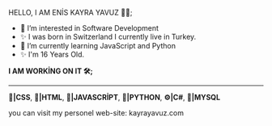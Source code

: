 HELLO, I AM ENİS KAYRA YAVUZ 👨‍💻;
- 👀 I’m interested in Software Development
- ✨ I was born in Switzerland I currently live in Turkey.
- 🌱 I’m currently learning JavaScript and Python
- ✨ I'm 16 Years Old.

<b>I AM WORKİNG ON IT 🛠️;</b>
<hr>
<b>📙|CSS</b>, <b>📕|HTML</b>, <b>📒|JAVASCRİPT</b>, <b>📘|PYTHON</b>, <b>⚙️|C#</b>,  <b>💾|MYSQL</b>

you can visit my personel web-site: kayrayavuz.com
<!---
enenis/enenis is a ✨ special ✨ repository because its `README.md` (this file) appears on your GitHub profile.
You can click the Preview link to take a look at your changes.
--->
